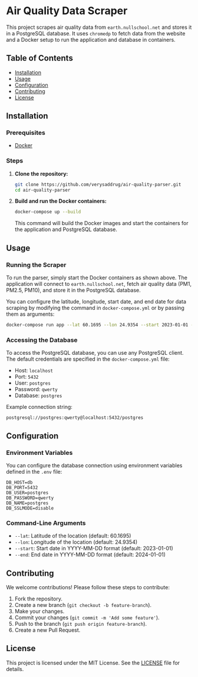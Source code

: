 
# Air Quality Data Scraper

This project scrapes air quality data from `earth.nullschool.net` and stores it in a PostgreSQL database. It uses `chromedp` to fetch data from the website and a Docker setup to run the application and database in containers.

## Table of Contents

- [Installation](#installation)
- [Usage](#usage)
- [Configuration](#configuration)
- [Contributing](#contributing)
- [License](#license)

## Installation

### Prerequisites

- [Docker](https://www.docker.com/get-started)

### Steps

1. **Clone the repository:**

   ```bash
   git clone https://github.com/verysaddrug/air-quality-parser.git
   cd air-quality-parser
   ```

2. **Build and run the Docker containers:**

   ```bash
   docker-compose up --build
   ```

   This command will build the Docker images and start the containers for the application and PostgreSQL database.

## Usage

### Running the Scraper

To run the parser, simply start the Docker containers as shown above. The application will connect to `earth.nullschool.net`, fetch air quality data (PM1, PM2.5, PM10), and store it in the PostgreSQL database.

You can configure the latitude, longitude, start date, and end date for data scraping by modifying the command in `docker-compose.yml` or by passing them as arguments:

```bash
docker-compose run app --lat 60.1695 --lon 24.9354 --start 2023-01-01 --end 2024-01-01
```

### Accessing the Database

To access the PostgreSQL database, you can use any PostgreSQL client. The default credentials are specified in the `docker-compose.yml` file:

- Host: `localhost`
- Port: `5432`
- User: `postgres`
- Password: `qwerty`
- Database: `postgres`

Example connection string:

```plaintext
postgresql://postgres:qwerty@localhost:5432/postgres
```

## Configuration

### Environment Variables

You can configure the database connection using environment variables defined in the `.env` file:

```
DB_HOST=db
DB_PORT=5432
DB_USER=postgres
DB_PASSWORD=qwerty
DB_NAME=postgres
DB_SSLMODE=disable
```

### Command-Line Arguments

- `--lat`: Latitude of the location (default: 60.1695)
- `--lon`: Longitude of the location (default: 24.9354)
- `--start`: Start date in YYYY-MM-DD format (default: 2023-01-01)
- `--end`: End date in YYYY-MM-DD format (default: 2024-01-01)

## Contributing

We welcome contributions! Please follow these steps to contribute:

1. Fork the repository.
2. Create a new branch (`git checkout -b feature-branch`).
3. Make your changes.
4. Commit your changes (`git commit -m 'Add some feature'`).
5. Push to the branch (`git push origin feature-branch`).
6. Create a new Pull Request.

## License

This project is licensed under the MIT License. See the [LICENSE](LICENSE) file for details.
